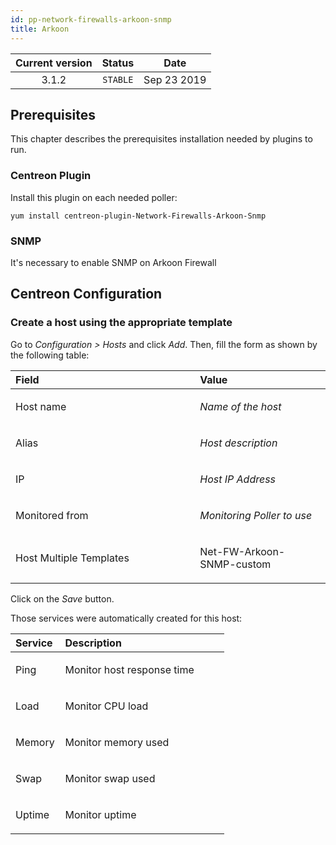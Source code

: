 ```yaml
---
id: pp-network-firewalls-arkoon-snmp
title: Arkoon
---
```


| Current version | Status | Date |
| :-: | :-: | :-: |
| 3.1.2 | `STABLE` | Sep 23 2019 |

## Prerequisites
This chapter describes the prerequisites installation needed by plugins
to run.

### Centreon Plugin
Install this plugin on each needed poller:

    yum install centreon-plugin-Network-Firewalls-Arkoon-Snmp


### SNMP
It's necessary to enable SNMP on Arkoon Firewall

## Centreon Configuration
### Create a host using the appropriate template
Go to *Configuration &gt; Hosts* and click *Add*. Then, fill the form as
shown by the following table:

<table>
<colgroup>
<col width="58%" />
<col width="41%" />
</colgroup>
<thead>
<tr class="header">
<th align="left">Field</th>
<th align="left">Value</th>
</tr>
</thead>
<tbody>
<tr class="odd">
<td align="left"><p>Host name</p></td>
<td align="left"><p><em>Name of the host</em></p></td>
</tr>
<tr class="even">
<td align="left"><p>Alias</p></td>
<td align="left"><p><em>Host description</em></p></td>
</tr>
<tr class="odd">
<td align="left"><p>IP</p></td>
<td align="left"><p><em>Host IP Address</em></p></td>
</tr>
<tr class="even">
<td align="left"><p>Monitored from</p></td>
<td align="left"><p><em>Monitoring Poller to use</em></p></td>
</tr>
<tr class="odd">
<td align="left"><p>Host Multiple Templates</p></td>
<td align="left"><p>Net-FW-Arkoon-SNMP-custom</p></td>
</tr>
</tbody>
</table>

Click on the *Save* button.

Those services were automatically created for this host:

<table>
<colgroup>
<col width="23%" />
<col width="76%" />
</colgroup>
<thead>
<tr class="header">
<th align="left">Service</th>
<th align="left">Description</th>
</tr>
</thead>
<tbody>
<tr class="odd">
<td align="left"><p>Ping</p></td>
<td align="left"><p>Monitor host response time</p></td>
</tr>
<tr class="even">
<td align="left"><p>Load</p></td>
<td align="left"><p>Monitor CPU load</p></td>
</tr>
<tr class="odd">
<td align="left"><p>Memory</p></td>
<td align="left"><p>Monitor memory used</p></td>
</tr>
<tr class="even">
<td align="left"><p>Swap</p></td>
<td align="left"><p>Monitor swap used</p></td>
</tr>
<tr class="odd">
<td align="left"><p>Uptime</p></td>
<td align="left"><p>Monitor uptime</p></td>
</tr>
</tbody>
</table>

